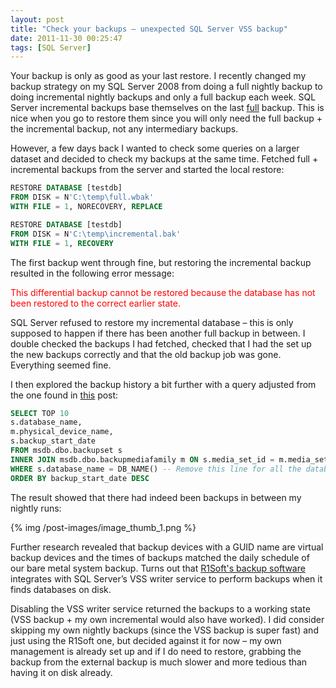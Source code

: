 ```yaml
---
layout: post
title: "Check your backups – unexpected SQL Server VSS backup"
date: 2011-11-30 00:25:47
tags: [SQL Server]
---
```


Your backup is only as good as your last restore. I recently changed my backup strategy on my SQL Server 2008 from doing a full nightly backup to doing incremental nightly backups and only a full backup each week. SQL Server incremental backups base themselves on the last <u>full</u> backup. This is nice when you go to restore them since you will only need the full backup + the incremental backup, not any intermediary backups.

However, a few days back I wanted to check some queries on a larger dataset and decided to check my backups at the same time. Fetched full + incremental backups from the server and started the local restore:

``` sql
RESTORE DATABASE [testdb]
FROM DISK = N'C:\temp\full.wbak'
WITH FILE = 1, NORECOVERY, REPLACE

RESTORE DATABASE [testdb]
FROM DISK = N'C:\temp\incremental.bak'
WITH FILE = 1, RECOVERY
```

The first backup went through fine, but restoring the incremental backup resulted in the following error message: 

<font color="#ff0000">This differential backup cannot be restored because the database has not been restored to the correct earlier state.</font> 

SQL Server refused to restore my incremental database – this is only supposed to happen if there has been another full backup in between. I double checked the backups I had fetched, checked that I had the set up the new backups correctly and that the old backup job was gone. Everything seemed fine.

I then explored the backup history a bit further with a query adjusted from the one found in [this](http://blog.sqlauthority.com/2010/11/10/sql-server-get-database-backup-history-for-a-single-database/) post:

``` sql
SELECT TOP 10
s.database_name,
m.physical_device_name,
s.backup_start_date
FROM msdb.dbo.backupset s
INNER JOIN msdb.dbo.backupmediafamily m ON s.media_set_id = m.media_set_id
WHERE s.database_name = DB_NAME() -- Remove this line for all the database
ORDER BY backup_start_date DESC
```

The result showed that there had indeed been backups in between my nightly runs:

{% img /post-images/image_thumb_1.png %}

Further research revealed that backup devices with a GUID name are virtual backup devices and the times of backups matched the daily schedule of our bare metal system backup. Turns out that [R1Soft's backup software](http://www.r1soft.com/windows-cdp/) integrates with SQL Server’s VSS writer service to perform backups when it finds databases on disk.

Disabling the VSS writer service returned the backups to a working state (VSS backup + my own incremental would also have worked). I did consider skipping my own nightly backups (since the VSS backup is super fast) and just using the R1Soft one, but decided against it for now – my own management is already set up and if I do need to restore, grabbing the backup from the external backup is much slower and more tedious than having it on disk already.

